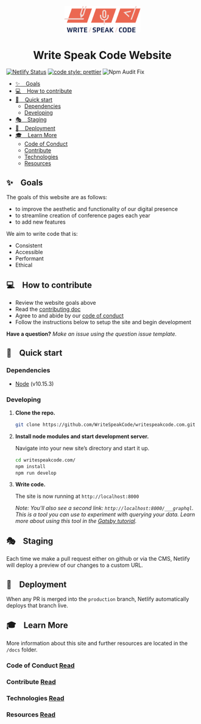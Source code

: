 <p align="center">
  <a href="https://www.writespeakcode.com">
    <img alt="Write Speak Code Logo" src="/src/images/logos/wsc-logo-fullcolor.png" width="200" />
  </a>
</p>
<h1 align="center">
  Write Speak Code Website
</h1>

[![Netlify Status](https://api.netlify.com/api/v1/badges/ad665e3b-60e0-491c-9126-7f5002058f16/deploy-status)](https://app.netlify.com/sites/writespeakcode/deploys)
[![code style: prettier](https://img.shields.io/badge/code_style-prettier-ff69b4.svg?style=flat-square)](https://github.com/prettier/prettier)
![Npm Audit Fix](https://github.com/WriteSpeakCode/writespeakcode.com/workflows/npm-audit-fix/badge.svg)

<!-- TOC -->

- [✨ &nbsp;&nbsp; Goals](#-goals)
- [💻 &nbsp;&nbsp; How to contribute](#-how-to-contribute)
- [💖 &nbsp;&nbsp; Quick start](#-quick-start)
  - [Dependencies](#dependencies)
  - [Developing](#developing)
- [🎭 &nbsp;&nbsp; Staging](#-staging)
- [🚀 &nbsp;&nbsp; Deployment](#-deployment)
- [🎓 &nbsp;&nbsp; Learn More](#-learn-more)
  - [Code of Conduct](#code-of-conduct)
  - [Contribute](#contribute)
  - [Technologies](#technologies)
  - [Resources](#resources)

<!-- /TOC -->

## ✨ &nbsp;&nbsp;  Goals

The goals of this website are as follows:

- to improve the aesthetic and functionality of our digital presence
- to streamline creation of conference pages each year
- to add new features

We aim to write code that is:

- Consistent
- Accessible
- Performant
- Ethical

## 💻 &nbsp;&nbsp;  How to contribute

- Review the website goals above
- Read the [contributing doc](docs/CONTRIBUTE.md)
- Agree to and abide by our [code of conduct](http://www.writespeakcode.com/code-of-conduct)
- Follow the instructions below to setup the site and begin development

**Have a question?** _Make an issue using the question issue template._

## 💖 &nbsp;&nbsp;  Quick start

### Dependencies

- [Node](https://nodejs.org/en/) (v10.15.3)

### Developing

1.  **Clone the repo.**

    ```sh
    git clone https://github.com/WriteSpeakCode/writespeakcode.com.git
    ```

1.  **Install node modules and start development server.**

    Navigate into your new site’s directory and start it up.

    ```sh
    cd writespeakcode.com/
    npm install
    npm run develop
    ```

1.  **Write code.**

    The site is now running at `http://localhost:8000`

    _Note: You'll also see a second link: _`http://localhost:8000/___graphql`_. This is a tool you can use to experiment with querying your data. Learn more about using this tool in the [Gatsby tutorial](https://www.gatsbyjs.org/tutorial/part-five/#introducing-graphiql)._

## 🎭 &nbsp;&nbsp;  Staging

Each time we make a pull request either on github or via the CMS, Netlify will deploy a preview of our changes to a custom URL.

## 🚀  &nbsp;&nbsp;  Deployment

When any PR is merged into the `production` branch, Netlify automatically deploys that branch live.

## 🎓  &nbsp;&nbsp;  Learn More

More information about this site and further resources are located in the `/docs` folder.

### Code of Conduct [Read](docs/CODE_OF_CONDUCT.md)

### Contribute [Read](docs/CONTRIBUTE.md)

### Technologies [Read](docs/TECHNOLOGIES.md)

### Resources [Read](docs/RESOURCES.md)
